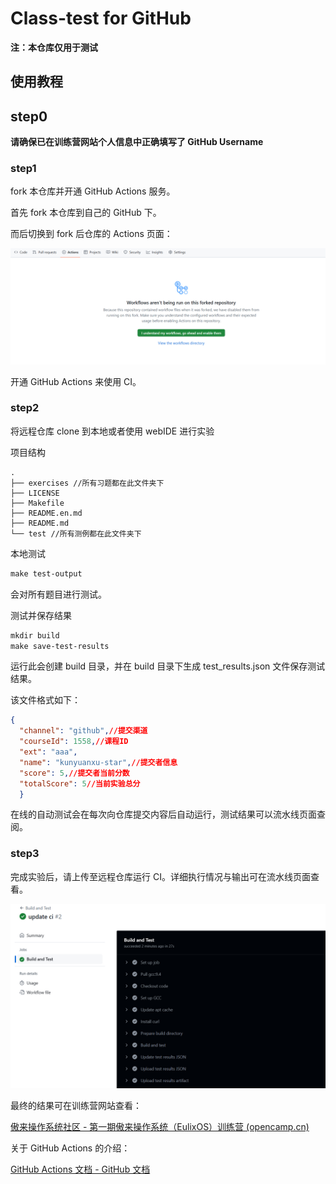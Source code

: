 # Class-test for GitHub

**注：本仓库仅用于测试**

## 使用教程

## step0

**请确保已在训练营网站个人信息中正确填写了 GitHub Username**

### step1

fork 本仓库并开通 GitHub Actions 服务。

首先 fork 本仓库到自己的 GitHub 下。

而后切换到 fork 后仓库的 Actions 页面：

![](img/kaitong.jpg)

开通 GitHub Actions 来使用 CI。

### step2

将远程仓库 clone 到本地或者使用 webIDE 进行实验

项目结构

```shell
.
├── exercises //所有习题都在此文件夹下
├── LICENSE
├── Makefile 
├── README.en.md
├── README.md
└── test //所有测例都在此文件夹下
```

本地测试

```makefile
make test-output
```

会对所有题目进行测试。

测试并保存结果

```makefile
mkdir build
make save-test-results 
```

运行此会创建 build 目录，并在 build 目录下生成 test_results.json 文件保存测试结果。

该文件格式如下：

```json
{
  "channel": "github",//提交渠道
  "courseId": 1558,//课程ID
  "ext": "aaa",
  "name": "kunyuanxu-star",//提交者信息
  "score": 5,//提交者当前分数
  "totalScore": 5//当前实验总分
  }

```

在线的自动测试会在每次向仓库提交内容后自动运行，测试结果可以流水线页面查阅。

### step3

完成实验后，请上传至远程仓库运行 CI。详细执行情况与输出可在流水线页面查看。

![](img/jieguo.jpg)

最终的结果可在训练营网站查看：

[傲来操作系统社区 - 第一期傲来操作系统（EulixOS）训练营 (opencamp.cn)](https://opencamp.cn/EulixOS/camp/202401/stage/0?tab=rank)

关于 GitHub Actions 的介绍：

[GitHub Actions 文档 - GitHub 文档](https://docs.github.com/zh/actions)


